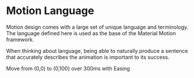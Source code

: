 # Motion Language

Motion design comes with a large set of unique language and terminology. The language defined here is used as the base of the Material Motion framework.

When thinking about language, being able to naturally produce a sentence that accurately describes the animation is important to its success.

Move from (0,0) to (0,100) over 300ms with Easing